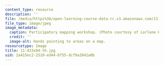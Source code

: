 ```yaml
---
content_type: resource
description: ''
file: /media/https%3A/open-learning-course-data-rc.s3.amazonaws.com/11-423-information-and-communication-technologies-in-community-development-spring-2004/2a415ec22510ed44bf55dcf9a2042a0b_11-423s04-th.jpg
file_type: image/jpeg
image_metadata:
  caption: Participatory mapping workshop. (Photo courtesy of Lorlene Hoyt.)
  credit: ''
  image-alt: Hands pointing to areas on a map.
resourcetype: Image
title: 11-423s04-th.jpg
uid: 2a415ec2-2510-ed44-bf55-dcf9a2042a0b
---
```

